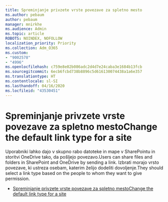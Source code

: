 ```yaml
---
title: Spreminjanje privzete vrste povezave za spletno mesto
ms.author: pebaum
author: pebaum
manager: mnirkhe
ms.audience: Admin
ms.topic: article
ROBOTS: NOINDEX, NOFOLLOW
localization_priority: Priority
ms.collection: Adm_O365
ms.custom:
- "9002578"
- "4996"
ms.openlocfilehash: c759e8e02b086adc2d4d7e24caba3e1684b13fcb
ms.sourcegitcommit: 6ecb6fcbd738b8896c5d616130074438a1a6e357
ms.translationtype: HT
ms.contentlocale: sl-SI
ms.lasthandoff: 04/16/2020
ms.locfileid: "43530451"
---
```

# <a name="change-the-default-link-type-for-a-site"></a><span data-ttu-id="e510f-102">Spreminjanje privzete vrste povezave za spletno mesto</span><span class="sxs-lookup"><span data-stu-id="e510f-102">Change the default link type for a site</span></span>

<span data-ttu-id="e510f-103">Uporabniki lahko dajo v skupno rabo datoteke in mape v SharePointu in storitvi OneDrive tako, da pošljejo povezavo.</span><span class="sxs-lookup"><span data-stu-id="e510f-103">Users can share files and folders in SharePoint and OneDrive by sending a link.</span></span> <span data-ttu-id="e510f-104">Izbrati morajo vrsto povezave, ki ustreza osebam, katerim želijo dodeliti dovoljenje.</span><span class="sxs-lookup"><span data-stu-id="e510f-104">They should select a link type based on the people to whom they want to give permission.</span></span>

- [<span data-ttu-id="e510f-105">Spreminjanje privzete vrste povezave za spletno mesto</span><span class="sxs-lookup"><span data-stu-id="e510f-105">Change the default link type for a site</span></span>](https://docs.microsoft.com/sharepoint/change-default-sharing-link)
